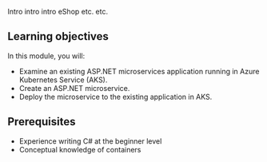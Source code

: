 Intro intro intro eShop etc. etc.

## Learning objectives

In this module, you will:

* Examine an existing ASP.NET microservices application running in Azure Kubernetes Service (AKS).
* Create an ASP.NET microservice.
* Deploy the microservice to the existing application in AKS.

## Prerequisites

* Experience writing C# at the beginner level
* Conceptual knowledge of containers
